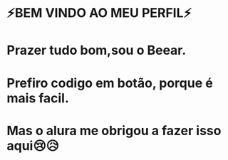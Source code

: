 #      ⚡️BEM VINDO AO MEU PERFIL⚡️

# Prazer tudo bom,sou o Beear.
# Prefiro codigo em botão, porque é mais facil.
# Mas o alura me obrigou a fazer isso aqui😢😥

